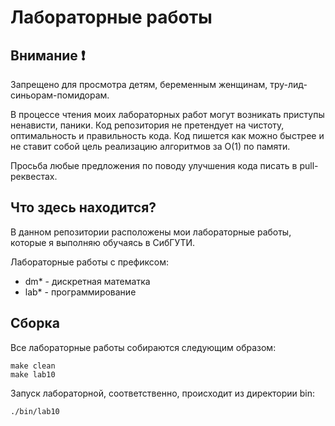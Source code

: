 # Лабораторные работы

## Внимание :exclamation:

Запрещено для просмотра детям, беременным женщинам, тру-лид-синьорам-помидорам.

В процессе чтения моих лабораторных работ могут возникать приступы ненависти, паники.
Код репозитория не претендует на чистоту, оптимальность и правильность кода.
Код пишется как можно быстрее и не ставит собой цель реализацию алгоритмов за O(1) по памяти.

Просьба любые предложения по поводу улучшения кода писать в pull-реквестах.

## Что здесь находится?

В данном репозитории расположены мои лабораторные работы, которые я выполняю обучаясь в СибГУТИ.

Лабораторные работы с префиксом:
- dm* - дискретная математка
- lab* - программирование

## Сборка

Все лабораторные работы собираются следующим образом:

    make clean
    make lab10

Запуск лабораторной, соответственно, происходит из директории bin:

    ./bin/lab10


